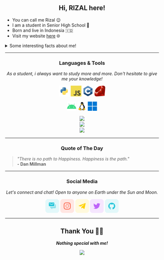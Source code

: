<h2 align="center"> Hi, RIZAL here!</h2>

- You can call me Rizal 😉
- I am a student in Senior High School 🏫
- Born and live in Indonesia 🇮🇩
- Visit my website <a href=https://rzlamrr.me>here</a> 🌐

<details>
    <summary>Some interesting facts about me!</summary>

    - Settled in Madura Island 🌏

    - Playing game in free time 🎮

    - Also watching movies, listening to music and coding ⭐️

</details>

<hr>
<h3 align="center">Languages & Tools</h3>
<p align="center"><i>As a student, i always want to study more and more. Don't hesitate to give me your knowledge!</i></p>
<p align="center">
<code><img height="35" src="https://raw.githubusercontent.com/github/explore/80688e429a7d4ef2fca1e82350fe8e3517d3494d/topics/python/python.png"></code>
<code><img height="35" src="https://raw.githubusercontent.com/github/explore/80688e429a7d4ef2fca1e82350fe8e3517d3494d/topics/javascript/javascript.png"></code>
<code><img height="35" src="https://raw.githubusercontent.com/github/explore/80688e429a7d4ef2fca1e82350fe8e3517d3494d/topics/cpp/cpp.png"></code>
<code><img height="35" src="https://raw.githubusercontent.com/github/explore/80688e429a7d4ef2fca1e82350fe8e3517d3494d/topics/ruby/ruby.png"></code>
</p>
<p align="center">
<code><img height="30" src="https://raw.githubusercontent.com/github/explore/80688e429a7d4ef2fca1e82350fe8e3517d3494d/topics/android/android.png"></code>
<code><img height="30" src="https://raw.githubusercontent.com/github/explore/80688e429a7d4ef2fca1e82350fe8e3517d3494d/topics/linux/linux.png"></code>
<code><img height="30" src="https://raw.githubusercontent.com/github/explore/80688e429a7d4ef2fca1e82350fe8e3517d3494d/topics/windows/windows.png"></code>
</p>
<p align="center">
<a href="https://rzlamrr.github.io" alt="rzlamrr's top languages"><img src="https://dvst-stats.vercel.app/api/top-langs/?username=rzlamrr&langs_count=6&layout=compact&theme=tokyonight&show_icons=true"></a>
<br>
<a href="https://rzlamrr.github.io" alt="rzlamrr's github streak"><img src="https://dvst-streak.herokuapp.com/?user=rzlamrr&theme=tokyonight&fire=DD472C"></a>
<br>
<a href="https://rzlamrr.github.io" alt="rzlamrr's github stat"><img src="https://dvst-stats.vercel.app/api?username=rzlamrr&theme=tokyonight&show_icons=true"></a>
</p>

<hr>
<h3 align="center">Quote of The Day</h3>
<p align="center">
<blockquote>
<i>"There is no path to Happiness. Happiness is the path."</i>
<br>
<b>- Dan Millman</b>
</blockquote>
</p>

<hr>
<h3 align="center">Social Media</h3>
<p align="center"><i>Let's connect and chat! Open to anyone on Earth under the Sun and Moon.</i></p>
<p align="center">
<a href="mailto:rzlamrr.dvst@pm.me" alt="Email"><img height="45" src="https://github.com/rzlamrr/rzlamrr/blob/master/rzlamrr/email.svg"></a>
<a href="https://instagram.com/rzlamrr" alt="Instagram"><img height="45" src="https://github.com/rzlamrr/rzlamrr/blob/master/rzlamrr/network.svg"></a>
<a href="https://telegram.me/fakhiralkda" alt="Telegram"><img height="45" src="https://github.com/rzlamrr/rzlamrr/blob/master/rzlamrr/telegram.svg"></a>
<a href="https://twitter.com/rzlamrr" alt="Twitter"><img height="45" src="https://github.com/rzlamrr/rzlamrr/blob/master/rzlamrr/twitter.svg"></a>
<a href="https://github.com/rzlamrr" alt="Github"><img height="45" src="https://github.com/rzlamrr/rzlamrr/blob/master/rzlamrr/github.svg"></a>
</p>

<hr>
<h2 align="center">Thank You 🙏🏼</h2>
<p align="center"><b><i>Nothing special with me!</i></b></p>
<p align="center">
<a href="https://rzlamrr.github.io" alt="rzlamrr's profile visitors"><img src="https://dvstr.herokuapp.com/badge">
</p>
